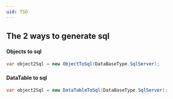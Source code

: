 ```yaml
---
uid: TSD
---
```


## The 2 ways to generate sql

#### Objects to sql

```csharp
var object2Sql = new ObjectToSql(DataBaseType.SqlServer);
```

#### DataTable to sql
```csharp
var object2Sql = new DataTableToSql(DataBaseType.SqlServer);
```